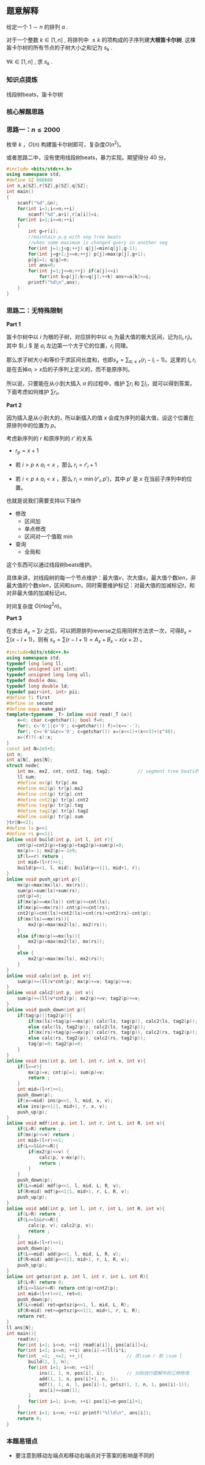 ## 题意解释

给定一个 $1\sim n$ 的排列 $a$ .

对于一个整数 $k\in[1,n]$ , 将排列中 $\leqslant k$ 的项构成的子序列建**大根笛卡尔树**. 这棵笛卡尔树的所有节点的子树大小之和记为 $s_k$ .

$\forall k\in[1,n]$ , 求 $s_k$ .

### 知识点提炼

线段树beats，笛卡尔树

### 核心解题思路

### 思路一：$n\leq 2000$

枚举 $k$ ，$O(n)$ 构建笛卡尔树即可，复杂度$O(n^2)$。

或者思路二中，没有使用线段树beats，暴力实现。期望得分 $40$ 分。

```c++
#include <bits/stdc++.h>
using namespace std;
#define SZ 666666
int n,a[SZ],r[SZ],p[SZ],q[SZ];
int main()
{
	scanf("%d",&n);
	for(int i=1;i<=n;++i)
		scanf("%d",a+i),r[a[i]]=i;
	for(int i=1;i<=n;++i)
	{
		int g=r[i];
		//maintain p,q with seg tree beats
		//when some maximum is changed query in another seg
		for(int j=1;j<g;++j) q[j]=min(q[j],g-1);
		for(int j=g+1;j<=n;++j) p[j]=max(p[j],g+1);
		p[g]=1; q[g]=n;
		int ans=0;
		for(int j=1;j<=n;++j) if(a[j]<=i)
			for(int k=p[j];k<=q[j];++k) ans+=a[k]<=i;
		printf("%d\n",ans);
	}
}
```



### 思路二：无特殊限制

**Part 1**

笛卡尔树中以 $i$ 为根的子树，对应排列中以 $a_i$ 为最大值的极大区间，记为$(l_i, r_i)$。其中 $l_i $ 是 $a_i$ 左边第一个大于它的位置，$r_i$ 同理。

那么求子树大小和等价于求区间长度和，也即$s_x = \sum_{a_i \le x} (r_i - l_i -1)$。这里的 $l_i, r_i$  是在去掉$a_i>x$后的子序列上定义的，而不是原序列。

所以说，只要能在从小到大插入 $a$ 的过程中，维护 $\sum r_i$ 和 $\sum l_i$，就可以得到答案，下面考虑如何维护 $\sum r_i$。

**Part 2**

因为插入是从小到大的，所以新插入的值 $x$ 会成为序列的最大值，设这个位置在原排列中的位置为 $p$。

考虑新序列的 $r$ 和原序列的 $r'$ 的关系

- $r_p = x + 1$

- 若 $i > p \wedge a_i < x$ ，那么 $r_i = r'_i + 1$
- 若 $i < p \wedge a_i < x$ ，那么 $r_i = \min(r'_i, p')$，其中 $p'$ 是 $x$ 在当前子序列中的位置。

也就是说我们需要支持以下操作

- 修改
  - 区间加
  - 单点修改
  - 区间对一个值取 $\min$
- 查询
  - 全局和

这个东西可以通过线段树beats维护。

具体来讲，对线段树的每一个节点维护：最大值$v$，次大值$s$，最大值个数$len$，非最大值的个数$slen$，区间和$sum$，同时需要维护标记：对最大值的加减标记$t$，和对非最大值的加减标记$st$。

时间复杂度 $O (n \log^2 n)$。

**Part 3**

在求出 $A_x = \sum r$ 之后，可以把原排列reverse之后用同样方法求一次，可得$B_x = \sum (x - l + 1)$，则有 $s_x = \sum(r - l + 1) = A_x + B_x - x(x + 2)$ 。

```c++
#include<bits/stdc++.h>
using namespace std;
typedef long long ll;
typedef unsigned int uint;
typedef unsigned long long ull;
typedef double dou;
typedef long double ld;
typedef pair<int, int> pii;
#define fi first
#define se second
#define mapa make_pair
template<typename _T> inline void read(_T &x){
	x=0; char c=getchar(); bool f=0;
	for(; c<'0'||c>'9'; c=getchar()) f|=(c=='-');
	for(; c>='0'&&c<='9'; c=getchar()) x=(x<<1)+(x<<3)+(c^48);
	x=(f)?(-x):x;
}
const int N=2e5+5;
int n;
int a[N], pos[N];
struct node{
	int mx, mx2, cnt, cnt2, tag, tag2;			// segment tree beats的一些信息
	ll sum;
	#define mx(p) tr[p].mx
	#define mx2(p) tr[p].mx2
	#define cnt(p) tr[p].cnt
	#define cnt2(p) tr[p].cnt2
	#define tag(p) tr[p].tag
	#define tag2(p) tr[p].tag2
	#define sum(p) tr[p].sum
}tr[N<<2];
#define ls p<<1
#define rs p<<1|1
inline void build(int p, int l, int r){
	cnt(p)=cnt2(p)=tag(p)=tag2(p)=sum(p)=0;
	mx(p)=-1; mx2(p)=-1e9;
	if(l==r) return ;
	int mid=(l+r)>>1;
	build(p<<1, l, mid); build(p<<1|1, mid+1, r);
}
inline void push_up(int p){
	mx(p)=max(mx(ls), mx(rs));
	sum(p)=sum(ls)+sum(rs);
	cnt(p)=0;
	if(mx(p)==mx(ls)) cnt(p)+=cnt(ls);
	if(mx(p)==mx(rs)) cnt(p)+=cnt(rs);
	cnt2(p)=cnt(ls)+cnt2(ls)+cnt(rs)+cnt2(rs)-cnt(p);
	if(mx(ls)==mx(rs)){
		mx2(p)=max(mx2(ls), mx2(rs));
	}
	else if(mx(p)==mx(ls)){
		mx2(p)=max(mx2(ls), mx(rs));
	}
	else {
		mx2(p)=max(mx(ls), mx2(rs));
	}
}
inline void calc(int p, int v){
	sum(p)+=(ll)v*cnt(p); mx(p)+=v; tag(p)+=v;
}
inline void calc2(int p, int v){
	sum(p)+=(ll)v*cnt2(p); mx2(p)+=v; tag2(p)+=v;
}
inline void push_down(int p){
	if(tag(p)||tag2(p)){
		if(mx(ls)+tag(p)==mx(p)) calc(ls, tag(p)), calc2(ls, tag2(p));
		else calc(ls, tag2(p)), calc2(ls, tag2(p));
		if(mx(rs)+tag(p)==mx(p)) calc(rs, tag(p)), calc2(rs, tag2(p));
		else calc(rs, tag2(p)), calc2(rs, tag2(p));
		tag(p)=0; tag2(p)=0;
	}
}
inline void ins(int p, int l, int r, int x, int v){
	if(l==r){
		mx(p)=v; cnt(p)=1; sum(p)=v;
		return ;
	}
	int mid=(l+r)>>1;
	push_down(p);
	if(x<=mid) ins(p<<1, l, mid, x, v);
	else ins(p<<1|1, mid+1, r, x, v);
	push_up(p);
}
inline void mdf(int p, int l, int r, int L, int R, int v){
	if(L>R) return ;
	if(mx(p)<=v) return ;
	int mid=(l+r)>>1;
	if(L<=l&&r<=R){
		if(mx2(p)<=v) {
			calc(p, v-mx(p));
			return ;
		}
	}
	push_down(p);
	if(L<=mid) mdf(p<<1, l, mid, L, R, v);
	if(R>mid) mdf(p<<1|1, mid+1, r, L, R, v);
	push_up(p);
}
inline void add(int p, int l, int r, int L, int R, int v){
	if(L>R) return ;
	if(L<=l&&r<=R){
		calc(p, v); calc2(p, v);
		return ;
	}
	int mid=(l+r)>>1;
	push_down(p);
	if(L<=mid) add(p<<1, l, mid, L, R, v);
	if(R>mid) add(p<<1|1, mid+1, r, L, R, v);
	push_up(p);
}
inline int getsz(int p, int l, int r, int L, int R){
	if(L>R) return 0;
	if(L<=l&&r<=R) return cnt(p)+cnt2(p);
	int mid=(l+r)>>1, ret=0;
	push_down(p);
	if(L<=mid) ret=getsz(p<<1, l, mid, L, R);
	if(R>mid) ret+=getsz(p<<1|1, mid+1, r, L, R);
	return ret;
}
ll ans[N];
int main(){
	read(n);
	for(int i=1; i<=n; ++i) read(a[i]), pos[a[i]]=i;
	for(int i=1; i<=n; ++i) ans[i]-=(ll)i*i;
	for(int _=1; _<=2; ++_){				// 求\sum r 和 \sum l
		build(1, 1, n);					
		for(int i=1; i<=n; ++i){
			ins(1, 1, n, pos[i], i);		// 分别进行题解中的三种修改
			add(1, 1, n, pos[i]+1, n, 1);
			mdf(1, 1, n, 1, pos[i]-1, getsz(1, 1, n, 1, pos[i]-1));
			ans[i]+=sum(1);
		}
		for(int i=1; i<=n; ++i) pos[i]=n-pos[i]+1;
	}
	for(int i=1; i<=n; ++i) printf("%lld\n", ans[i]);
	return 0;
}

```



### 本题易错点

- 要注意到移动左端点和移动右端点对于答案的影响是不同的
